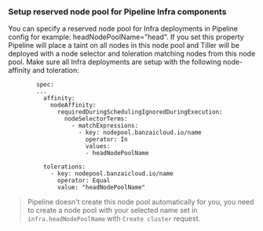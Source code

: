 ### Setup reserved node pool for Pipeline Infra components 

You can specify a reserved node pool for Infra deployments in Pipeline config for example: headNodePoolName="head". 
If you set this property Pipeline will place a taint on all nodes in this node pool and Tiller will be deployed with
a node selector and toleration matching nodes from this node pool. 
Make sure all Infra deployments are setup with the following node-affinity and toleration:


```
        spec:
        ...
          affinity:
            nodeAffinity:
              requiredDuringSchedulingIgnoredDuringExecution:
                nodeSelectorTerms:
                  - matchExpressions:
                    - key: nodepool.banzaicloud.io/name
                      operator: In
                      values:
                      - headNodePoolName
                      
          tolerations:
            - key: nodepool.banzaicloud.io/name
              operator: Equal
              value: "headNodePoolName"
```

> Pipeline doesn't create this node pool automatically for you, you need to create a node pool with your selected name set in `infra.headNodePoolName` with `Create cluster` request. 
